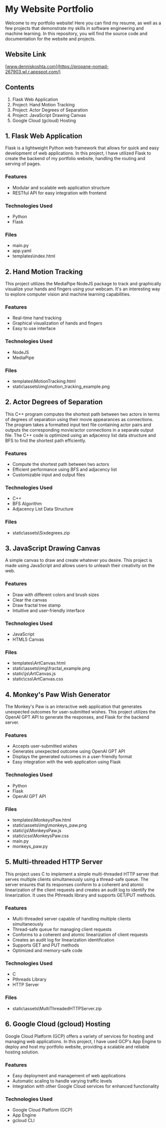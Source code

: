 # My Website Portfolio

Welcome to my portfolio website! Here you can find my resume, as well as a few projects that demonstrate my skills in software engineering and machine learning. In this repository, you will find the source code and documentation for the website and projects.

## Website Link

[www.denniskoshta.com](https://propane-nomad-267903.wl.r.appspot.com/)

## Contents

1. Flask Web Application
2. Project: Hand Motion Tracking
3. Project: Actor Degrees of Separation
4. Project: JavaScript Drawing Canvas
5. Google Cloud (gcloud) Hosting

## 1. Flask Web Application

Flask is a lightweight Python web framework that allows for quick and easy development of web applications. In this project, I have utilized Flask to create the backend of my portfolio website, handling the routing and serving of pages.

### Features

- Modular and scalable web application structure
- RESTful API for easy integration with frontend

### Technologies Used

- Python
- Flask

### Files

- main.py
- app.yaml
- templates\index.html

## 2. Hand Motion Tracking

This project utilizes the MediaPipe NodeJS package to track and graphically visualize your hands and fingers using your webcam. It's an interesting way to explore computer vision and machine learning capabilities.

### Features

- Real-time hand tracking
- Graphical visualization of hands and fingers
- Easy to use interface

### Technologies Used

- NodeJS
- MediaPipe

### Files

- templates\MotionTracking.html
- static\assets\img\motion_tracking_example.png

## 2. Actor Degrees of Separation

This C++ program computes the shortest path between two actors in terms of degrees of separation using their movie appearances as connections. The program takes a formatted input text file containing actor pairs and outputs the corresponding movie/actor connections in a separate output file. The C++ code is optimized using an adjacency list data structure and BFS to find the shortest path efficiently.

### Features

- Compute the shortest path between two actors
- Efficient performance using BFS and adjacency list
- Customizable input and output files

### Technologies Used

- C++
- BFS Algorithm
- Adjacency List Data Structure

### Files

- static\assets\Sixdegrees.zip

## 3. JavaScript Drawing Canvas

A simple canvas to draw and create whatever you desire. This project is made using JavaScript and allows users to unleash their creativity on the web.

### Features

- Draw with different colors and brush sizes
- Clear the canvas
- Draw fractal tree stamp
- Intuitive and user-friendly interface

### Technologies Used

- JavaScript
- HTML5 Canvas

### Files

- templates\ArtCanvas.html
- static\assets\img\fractal_example.png
- static\js\ArtCanvas.js
- static\css\ArtCanvas.css

## 4. Monkey's Paw Wish Generator

The Monkey's Paw is an interactive web application that generates unexpected outcomes for user-submitted wishes. This project utilizes the OpenAI GPT API to generate the responses, and Flask for the backend server.

### Features

- Accepts user-submitted wishes
- Generates unexpected outcome using OpenAI GPT API
- Displays the generated outcomes in a user-friendly format
- Easy integration with the web application using Flask

### Technologies Used

- Python
- Flask
- OpenAI GPT API

### Files

- templates\MonkeysPaw.html
- static\assets\img\monkeys_paw.png
- static\js\MonkeysPaw.js
- static\css\MonkeysPaw.css
- main.py
- monkeys_paw.py

## 5. Multi-threaded HTTP Server

This project uses C to implement a simple multi-threaded HTTP server that serves multiple clients simultaneously using a thread-safe queue. The server ensures that its responses conform to a coherent and atomic linearization of the client requests and creates an audit log to identify the linearization. It uses the Pthreads library and supports GET/PUT methods.

### Features

- Multi-threaded server capable of handling multiple clients simultaneously
- Thread-safe queue for managing client requests
- Conforms to a coherent and atomic linearization of client requests
- Creates an audit log for linearization identification
- Supports GET and PUT methods
- Optimized and memory-safe code

### Technologies Used

- C
- Pthreads Library
- HTTP Server

### Files

- static\assets\MultiThreadedHTTPServer.zip

## 6. Google Cloud (gcloud) Hosting

Google Cloud Platform (GCP) offers a variety of services for hosting and managing web applications. In this project, I have used GCP's App Engine to deploy and host my portfolio website, providing a scalable and reliable hosting solution.

### Features

- Easy deployment and management of web applications
- Automatic scaling to handle varying traffic levels
- Integration with other Google Cloud services for enhanced functionality

### Technologies Used

- Google Cloud Platform (GCP)
- App Engine
- gcloud CLI

